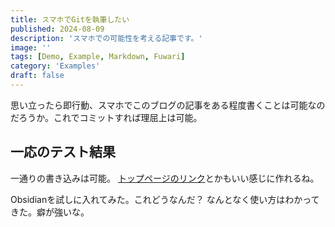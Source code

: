 ```yaml
---
title: スマホでGitを執筆したい
published: 2024-08-09
description: 'スマホでの可能性を考える記事です。'
image: ''
tags: [Demo, Example, Markdown, Fuwari]
category: 'Examples'
draft: false 
---
```


思い立ったら即行動、スマホでこのブログの記事をある程度書くことは可能なのだろうか。これでコミットすれば理屈上は可能。

## 一応のテスト結果

一通りの書き込みは可能。
[トップページのリンク](https://haruk.in)とかもいい感じに作れるね。

Obsidianを試しに入れてみた。これどうなんだ？
なんとなく使い方はわかってきた。癖が強いな。
